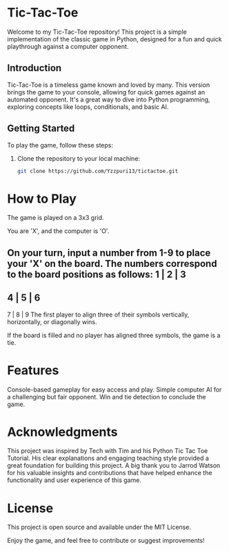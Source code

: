 # Tic-Tac-Toe

Welcome to my Tic-Tac-Toe repository! This project is a simple implementation of the classic game in Python, designed for a fun and quick playthrough against a computer opponent.

## Introduction

Tic-Tac-Toe is a timeless game known and loved by many. This version brings the game to your console, allowing for quick games against an automated opponent. It's a great way to dive into Python programming, exploring concepts like loops, conditionals, and basic AI.

## Getting Started

To play the game, follow these steps:

1. Clone the repository to your local machine:
   ```bash
   git clone https://github.com/Yzzpuri13/tictactoe.git

<h1>How to Play</h1>
The game is played on a 3x3 grid.

You are 'X', and the computer is 'O'.

On your turn, input a number from 1-9 to place your 'X' on the board. The numbers correspond to the board positions as follows:
1 | 2 | 3
---------
4 | 5 | 6
---------
7 | 8 | 9
The first player to align three of their symbols vertically, horizontally, or diagonally wins.

If the board is filled and no player has aligned three symbols, the game is a tie.

<h1>Features</h1>
Console-based gameplay for easy access and play.
Simple computer AI for a challenging but fair opponent.
Win and tie detection to conclude the game.

<h1>Acknowledgments</h1>
This project was inspired by Tech with Tim and his Python Tic Tac Toe Tutorial. His clear explanations and engaging teaching style provided a great foundation for building this project.
A big thank you to Jarrod Watson for his valuable insights and contributions that have helped enhance the functionality and user experience of this game.

<h1>License</h1>
This project is open source and available under the MIT License.

Enjoy the game, and feel free to contribute or suggest improvements!
